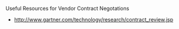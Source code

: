 
Useful Resources for Vendor Contract Negotations
* http://www.gartner.com/technology/research/contract_review.jsp

